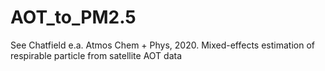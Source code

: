 # AOT_to_PM2.5
See Chatfield e.a. Atmos Chem + Phys, 2020. Mixed-effects estimation of respirable particle from satellite AOT data 
